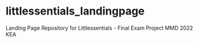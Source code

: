 # littlessentials_landingpage
Landing Page Repository for Littlessentials - Final Exam Project MMD 2022 KEA
